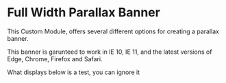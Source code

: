# Full Width Parallax Banner
This Custom Module, offers several different options for creating a parallax banner.

This banner is garunteed to work in IE 10, IE 11, and the latest versions of Edge, Chrome, Firefox and Safari.

What displays below is a test, you can ignore it
<script> alert("Hello\nHow are you?");</script>
